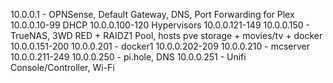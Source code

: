 10.0.0.1 - OPNSense, Default Gateway, DNS, Port Forwarding for Plex
10.0.0.10-99 DHCP
10.0.0.100-120 Hypervisors
10.0.0.121-149
10.0.0.150 - TrueNAS, 3WD RED + RAIDZ1 Pool, hosts pve storage + movies/tv + docker
10.0.0.151-200
10.0.0.201 - docker1
10.0.0.202-209
10.0.0.210 - mcserver
10.0.0.211-249
10.0.0.250 - pi.hole, DNS
10.0.0.251 - Unifi Console/Controller, Wi-Fi